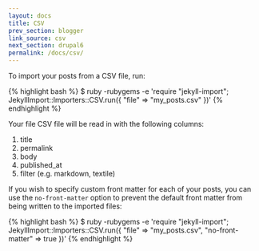 ```yaml
---
layout: docs
title: CSV
prev_section: blogger
link_source: csv
next_section: drupal6
permalink: /docs/csv/
---
```


To import your posts from a CSV file, run:

{% highlight bash %}
$ ruby -rubygems -e 'require "jekyll-import";
    JekyllImport::Importers::CSV.run({
      "file" => "my_posts.csv"
    })'
{% endhighlight %}

Your file CSV file will be read in with the following columns:

1. title
2. permalink
3. body
4. published_at
5. filter (e.g. markdown, textile)

If you wish to specify custom front matter for each of your posts, you
can use the `no-front-matter` option to prevent the default front matter
from being written to the imported files:

{% highlight bash %}
$ ruby -rubygems -e 'require "jekyll-import";
    JekyllImport::Importers::CSV.run({
      "file" => "my_posts.csv",
      "no-front-matter" => true
    })'
{% endhighlight %}
